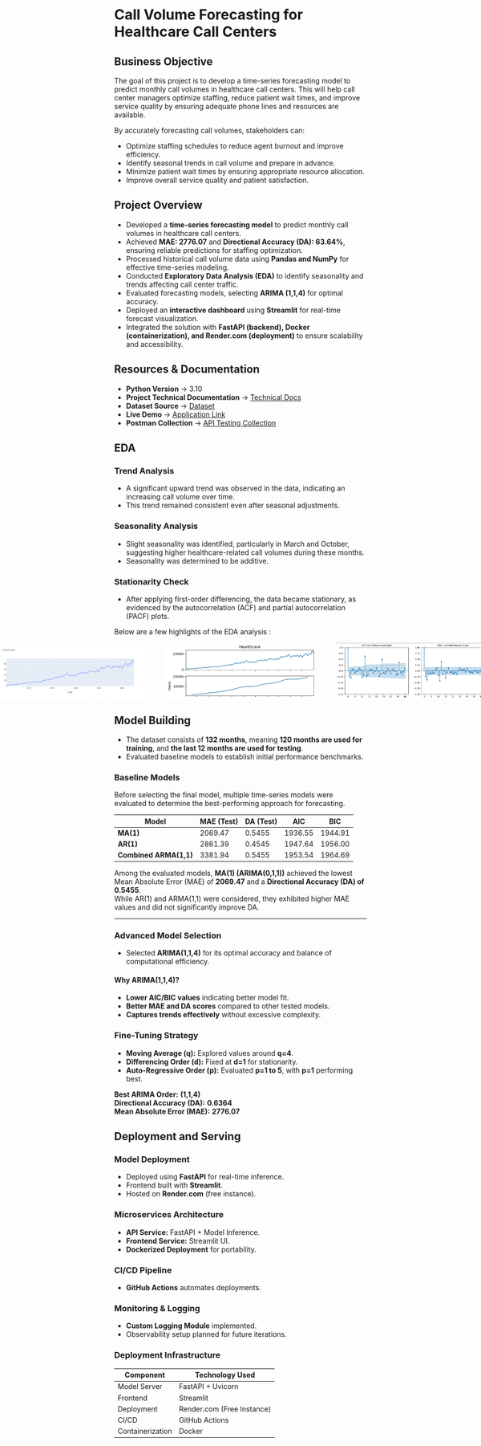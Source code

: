 # Call Volume Forecasting for Healthcare Call Centers  

## Business Objective  
The goal of this project is to develop a time-series forecasting model to predict monthly call volumes in healthcare call centers. This will help call center managers optimize staffing, reduce patient wait times, and improve service quality by ensuring adequate phone lines and resources are available.  

By accurately forecasting call volumes, stakeholders can:  

- Optimize staffing schedules to reduce agent burnout and improve efficiency. 
- Identify seasonal trends in call volume and prepare in advance.  
- Minimize patient wait times by ensuring appropriate resource allocation.  
- Improve overall service quality and patient satisfaction.  


## Project Overview  
- Developed a **time-series forecasting model** to predict monthly call volumes in healthcare call centers.  
- Achieved **MAE: 2776.07** and **Directional Accuracy (DA): 63.64%**, ensuring reliable predictions for staffing optimization.  
- Processed historical call volume data using **Pandas and NumPy** for effective time-series modeling.  
- Conducted **Exploratory Data Analysis (EDA)** to identify seasonality and trends affecting call center traffic.  
- Evaluated forecasting models, selecting **ARIMA (1,1,4)** for optimal accuracy.  
- Deployed an **interactive dashboard** using **Streamlit** for real-time forecast visualization.  
- Integrated the solution with **FastAPI (backend), Docker (containerization), and Render.com (deployment)** to ensure scalability and accessibility.  



## Resources & Documentation  

- **Python Version** → 3.10
- **Project Technical Documentation** → [Technical Docs](./docs/Technical_Details.md)  
- **Dataset Source** → [Dataset](data/raw/CallCenterData.csv)  
- **Live Demo** → [Application Link](https://call-forecasting-frontend-service-v1.onrender.com/)  
- **Postman Collection** → [API Testing Collection](https://crimson-equinox-345795.postman.co/workspace/My-Workspace~393a6c73-8b4d-435b-8c76-ad0f04e4d33b/collection/26974525-493702fa-315d-45f5-88d8-25942f053f0a?action=share&creator=26974525)

## EDA  

### **Trend Analysis**
- A significant upward trend was observed in the data, indicating an increasing call volume over time.
- This trend remained consistent even after seasonal adjustments.

### **Seasonality Analysis**
- Slight seasonality was identified, particularly in March and October, suggesting higher healthcare-related call volumes during these months.
- Seasonality was determined to be additive.

### **Stationarity Check**
- After applying first-order differencing, the data became stationary, as evidenced by the autocorrelation (ACF) and partial autocorrelation (PACF) plots.


Below are a few highlights of the EDA analysis :  

<div style="display: flex; justify-content: center; gap: 40px;">
    <img src="./docs/assets/data_overview.png" alt="Data Overview" width="300">
    <img src="./docs/assets/trend.png" alt="Trend Component" width="300">
    <img src="./docs/assets/stationarity.png" alt="Stationarity after order one Differencing" width="300">
</div>


## Model Building  
- The dataset consists of **132 months**, meaning **120 months are used for training**, and **the last 12 months are used for testing**.  
- Evaluated baseline models to establish initial performance benchmarks.  

### **Baseline Models**
Before selecting the final model, multiple time-series models were evaluated to determine the best-performing approach for forecasting.

| Model                | MAE (Test)  | DA (Test)  | AIC     | BIC     |
|----------------------|------------|-----------|---------|---------|
| **MA(1)**           | 2069.47     | 0.5455    | 1936.55 | 1944.91 |
| **AR(1)**           | 2861.39     | 0.4545    | 1947.64 | 1956.00 |
| **Combined ARMA(1,1)** | 3381.94  | 0.5455    | 1953.54 | 1964.69 |

Among the evaluated models, **MA(1) (ARIMA(0,1,1))** achieved the lowest Mean Absolute Error (MAE) of **2069.47** and a **Directional Accuracy (DA) of 0.5455**.  
While AR(1) and ARMA(1,1) were considered, they exhibited higher MAE values and did not significantly improve DA.

---

### **Advanced Model Selection**
- Selected **ARIMA(1,1,4)** for its optimal accuracy and balance of computational efficiency.  

#### **Why ARIMA(1,1,4)?**
- **Lower AIC/BIC values** indicating better model fit.  
- **Better MAE and DA scores** compared to other tested models.  
- **Captures trends effectively** without excessive complexity.

### **Fine-Tuning Strategy**
- **Moving Average (q):** Explored values around **q=4**.  
- **Differencing Order (d):** Fixed at **d=1** for stationarity.  
- **Auto-Regressive Order (p):** Evaluated **p=1 to 5**, with **p=1** performing best.  

**Best ARIMA Order:** **(1,1,4)**  
**Directional Accuracy (DA):** **0.6364**  
**Mean Absolute Error (MAE):** **2776.07**  



## Deployment and Serving  

### Model Deployment  
- Deployed using **FastAPI** for real-time inference.  
- Frontend built with **Streamlit**.  
- Hosted on **Render.com** (free instance).  

### Microservices Architecture  
- **API Service:** FastAPI + Model Inference.  
- **Frontend Service:** Streamlit UI.  
- **Dockerized Deployment** for portability.  

### CI/CD Pipeline  
- **GitHub Actions** automates deployments.  

### Monitoring & Logging  
- **Custom Logging Module** implemented.  
- Observability setup planned for future iterations.  

### Deployment Infrastructure  

| Component      | Technology Used          |
|---------------|--------------------------|
| Model Server  | FastAPI + Uvicorn        |
| Frontend      | Streamlit                |
| Deployment    | Render.com (Free Instance) |
| CI/CD         | GitHub Actions           |
| Containerization | Docker                 |


